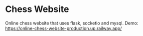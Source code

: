 # Chess Website

Online chess website that uses flask, socketio and mysql.
Demo: https://online-chess-website-production.up.railway.app/

